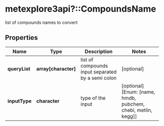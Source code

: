 # metexplore3api?::CompoundsName

list of compounds names to convert

## Properties
Name | Type | Description | Notes
------------ | ------------- | ------------- | -------------
**queryList** | **array[character]** | list of compounds input separated by a semi colon | [optional] 
**inputType** | **character** | type of the input | [optional] [Enum: [name, hmdb, pubchem, chebi, metlin, kegg]] 



